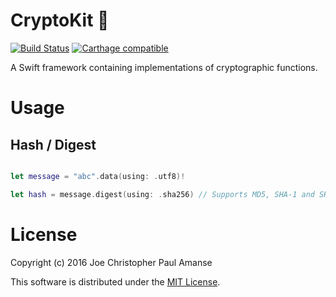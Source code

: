 # CryptoKit 🔑
[![Build Status](https://travis-ci.org/chrisamanse/CryptoKit.svg?branch=master)](https://travis-ci.org/chrisamanse/CryptoKit)
[![Carthage compatible](https://img.shields.io/badge/Carthage-compatible-4BC51D.svg?style=flat)](https://github.com/Carthage/Carthage)


A Swift framework containing implementations of cryptographic functions.


# Usage

## Hash / Digest

```swift

let message = "abc".data(using: .utf8)!

let hash = message.digest(using: .sha256) // Supports MD5, SHA-1 and SHA-2 variants

```

# License

Copyright (c) 2016 Joe Christopher Paul Amanse

This software is distributed under the [MIT License](./LICENSE).
